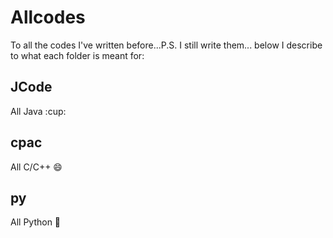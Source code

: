 # Allcodes
To all the codes I've written before...P.S. I still write them...
below I describe to what each folder is meant for:
## JCode
All Java :cup:
## cpac
All C/C++ :smile:
## py
All Python :snake:
